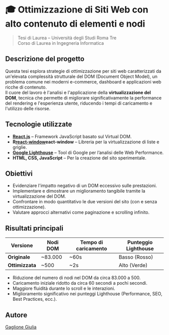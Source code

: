 # 🎓 Ottimizzazione di Siti Web con alto contenuto di elementi e nodi

> Tesi di Laurea – Università degli Studi Roma Tre  
> Corso di Laurea in Ingegneria Informatica  

## Descrizione del progetto

Questa tesi esplora strategie di ottimizzazione per siti web caratterizzati da un'elevata complessità strutturale del DOM (Document Object Model), un problema comune nei moderni e-commerce, dashboard e applicazioni web ricche di contenuto.  
Il cuore del lavoro è l'analisi e l'applicazione della **virtualizzazione del DOM**, tecnica che permette di migliorare significativamente la performance del rendering e l'esperienza utente, riducendo i tempi di caricamento e l'utilizzo delle risorse.

## Tecnologie utilizzate

- **[React.js](https://reactjs.org/)** – Framework JavaScript basato sul Virtual DOM.
- **R[react-window](https://react-window.vercel.app/)eact-window** – Libreria per la virtualizzazione di liste e griglie.
- **[Google Lighthouse](https://developers.google.com/web/tools/lighthouse)** – Tool di Google per l’analisi delle Web Performance.
- **HTML, CSS, JavaScript** – Per la creazione del sito sperimentale.

## Obiettivi

- Evidenziare l'impatto negativo di un DOM eccessivo sulle prestazioni.
- Implementare e dimostrare un miglioramento tangibile tramite la virtualizzazione del DOM.
- Confrontare in modo quantitativo le due versioni del sito (con e senza ottimizzazione).
- Valutare approcci alternativi come paginazione e scrolling infinito.

## Risultati principali

| Versione       | Nodi DOM | Tempo di caricamento | Punteggio Lighthouse |
|----------------|----------|----------------------|----------------------|
| **Originale**  | ~83.000  | ~60s                 | Basso (Rosso)        |
| **Ottimizzata**| ~500     | ~2s                  | Alto (Verde)         |

- Riduzione del numero di nodi nel DOM da circa 83.000 a 500.
- Caricamento iniziale ridotto da circa 60 secondi a pochi secondi.
- Maggiore fluidità durante lo scroll e le interazioni.
- Miglioramento significativo nei punteggi Lighthouse (Performance, SEO, Best Practices, ecc.).

## Autore
[Gaglione Giulia](https://github.com/giug2)

